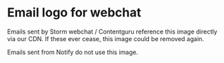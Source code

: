 # Email logo for webchat

Emails sent by Storm webchat / Contentguru reference this image directly via our CDN. If these ever cease, this image could be removed again.

Emails sent from Notify do not use this image.
